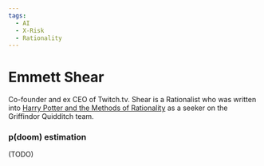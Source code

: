 ```yaml
---
tags:
  - AI
  - X-Risk
  - Rationality
---
```

# Emmett Shear

Co-founder and ex CEO of Twitch.tv. Shear is a Rationalist who was written into [Harry Potter and the Methods of Rationality](HPMOR.md) as a seeker on the Griffindor Quidditch team.

### p(doom) estimation

(TODO)